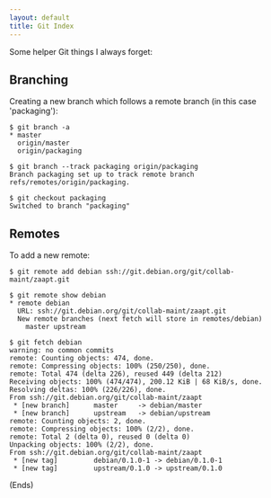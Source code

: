 ```yaml
---
layout: default
title: Git Index
---
```


Some helper Git things I always forget:

## Branching

Creating a new branch which follows a remote branch (in this case 'packaging'):

    $ git branch -a
    * master
      origin/master
      origin/packaging
    
    $ git branch --track packaging origin/packaging
    Branch packaging set up to track remote branch refs/remotes/origin/packaging.
    
    $ git checkout packaging
    Switched to branch "packaging"

## Remotes

To add a new remote:

    $ git remote add debian ssh://git.debian.org/git/collab-maint/zaapt.git
    
    $ git remote show debian
    * remote debian
      URL: ssh://git.debian.org/git/collab-maint/zaapt.git
      New remote branches (next fetch will store in remotes/debian)
        master upstream
    
    $ git fetch debian
    warning: no common commits
    remote: Counting objects: 474, done.
    remote: Compressing objects: 100% (250/250), done.
    remote: Total 474 (delta 226), reused 449 (delta 212)
    Receiving objects: 100% (474/474), 200.12 KiB | 68 KiB/s, done.
    Resolving deltas: 100% (226/226), done.
    From ssh://git.debian.org/git/collab-maint/zaapt
     * [new branch]      master     -> debian/master
     * [new branch]      upstream   -> debian/upstream
    remote: Counting objects: 2, done.
    remote: Compressing objects: 100% (2/2), done.
    remote: Total 2 (delta 0), reused 0 (delta 0)
    Unpacking objects: 100% (2/2), done.
    From ssh://git.debian.org/git/collab-maint/zaapt
     * [new tag]         debian/0.1.0-1 -> debian/0.1.0-1
     * [new tag]         upstream/0.1.0 -> upstream/0.1.0

(Ends)
